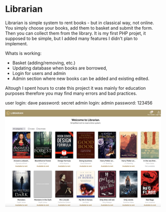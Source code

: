 # Librarian

Librarian is simple system to rent books - but in classical way, not online. You simply choose your books, add them to basket and submit the form. Then you can collect them from the library. 
It is my first PHP projet, it supposed to be simple, but I added many features I didn't plan to implement. 

Whats is working:
- Basket (adding/removing, etc.)
- Updating database when books are borrowed,
- Login for users and admin
- Admin section where new books can be added and existing edited.

Altough I spent hours to crate this project it was mainly for education purposes therefore you may find many errors and bad practices.

user login: dave password: secret
admin login: admin password: 123456

![alt text](https://github.com/piotr979/librarian/blob/main/front_image.jpg)